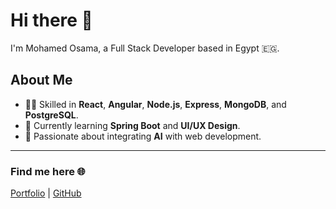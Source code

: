 # Hi there 👋  
I'm Mohamed Osama, a Full Stack Developer based in Egypt 🇪🇬.

## About Me  
- 👨‍💻 Skilled in **React**, **Angular**, **Node.js**, **Express**, **MongoDB**, and **PostgreSQL**.  
- 🌱 Currently learning **Spring Boot** and **UI/UX Design**.  
- 🚀 Passionate about integrating **AI** with web development.  

---

### Find me here 🌐  
[Portfolio](https://portfolio-ten-cyan-80.vercel.app/) | [GitHub](https://github.com/moshaosama)
